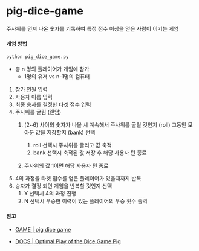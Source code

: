 # pig-dice-game

주사위를 던져 나온 숫자를 기록하여 특정 점수 이상을 얻은 사람이 이기는 게임

#### 게임 방법
```python
python pig_dice_game.py
```

- 총 n 명의 플레이어가 게임에 참가 
  - 1명의 유저 vs n-1명의 컴퓨터

1. 참가 인원 입력 
2. 사용자 이름 입력
3. 최종 승자를 결정한 타겟 점수 입력  
4. 주사위를 굴림 (랜덤)
    1. (2~6) 사이의 숫자가 나올 시 계속해서 주사위를 굴릴 것인지 (roll) 그동안 모아둔 값을 저장할지 (bank) 선택
        
        1. roll 선택시 주사위를 굴리고 값 축적
        2. bank 선택시 축적된 값 저장 후 해당 사용자 턴 종료
    
    2. 주사위의 값 1이면 해당 사용자 턴 종료 
 5. 4의 과정을 타겟 점수를 얻은 플레이어가 있을때까지 반복
 6. 승자가 결정 되면 게임을 반복할 것인지 선택
    1. Y 선택시 4의 과정 진행
    2. N 선택시 우승한 이력이 있는 플레이어의 우승 횟수 출력
   
#### 참고

- [GAME | pig dice game](https://www.mathsweek.ie/2021/games/pig.html)

- [DOCS | Optimal Play of the Dice Game Pig](https://cupola.gettysburg.edu/cgi/viewcontent.cgi?article=1003&context=csfac)